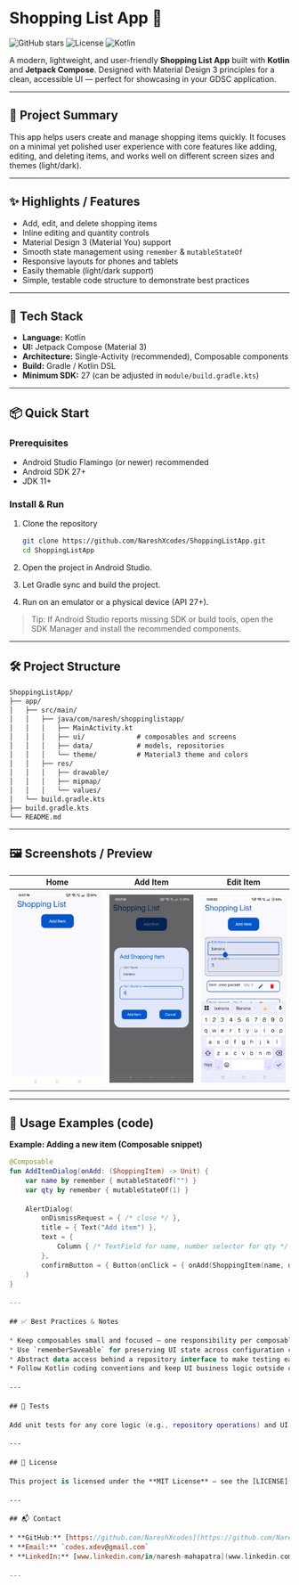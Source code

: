 # Shopping List App 🛒

![GitHub stars](https://img.shields.io/badge/status-ready-brightgreen) ![License](https://img.shields.io/badge/license-MIT-blue) ![Kotlin](https://img.shields.io/badge/Kotlin-1.9-orange)

A modern, lightweight, and user-friendly **Shopping List App** built with **Kotlin** and **Jetpack Compose**. Designed with Material Design 3 principles for a clean, accessible UI — perfect for showcasing in your GDSC application.

---

## 🎯 Project Summary

This app helps users create and manage shopping items quickly. It focuses on a minimal yet polished user experience with core features like adding, editing, and deleting items, and works well on different screen sizes and themes (light/dark).

---

## ✨ Highlights / Features

* Add, edit, and delete shopping items
* Inline editing and quantity controls
* Material Design 3 (Material You) support
* Smooth state management using `remember` & `mutableStateOf`
* Responsive layouts for phones and tablets
* Easily themable (light/dark support)
* Simple, testable code structure to demonstrate best practices

---

## 🧭 Tech Stack

* **Language:** Kotlin
* **UI:** Jetpack Compose (Material 3)
* **Architecture:** Single-Activity (recommended), Composable components
* **Build:** Gradle / Kotlin DSL
* **Minimum SDK:** 27 (can be adjusted in `module/build.gradle.kts`)

---

## 📦 Quick Start

### Prerequisites

* Android Studio Flamingo (or newer) recommended
* Android SDK 27+
* JDK 11+

### Install & Run

1. Clone the repository

   ```bash
   git clone https://github.com/NareshXcodes/ShoppingListApp.git
   cd ShoppingListApp
   ```
2. Open the project in Android Studio.
3. Let Gradle sync and build the project.
4. Run on an emulator or a physical device (API 27+).

> Tip: If Android Studio reports missing SDK or build tools, open the SDK Manager and install the recommended components.

---

## 🛠 Project Structure

```
ShoppingListApp/
├── app/
│   ├── src/main/
│   │   ├── java/com/naresh/shoppinglistapp/
│   │   │   ├── MainActivity.kt
│   │   │   ├── ui/             # composables and screens
│   │   │   ├── data/           # models, repositories
│   │   │   └── theme/          # Material3 theme and colors
│   │   ├── res/
│   │   │   ├── drawable/
│   │   │   ├── mipmap/
│   │   │   └── values/
│   └── build.gradle.kts
├── build.gradle.kts
└── README.md
```

---

## 🖼️ Screenshots / Preview

| Home                           | Add Item                          | Edit Item                           |
| ------------------------------ | --------------------------------- | ----------------------------------- |
| ![Home](/home.jpg) | ![Add](/add-item.jpg) | ![Edit](/edit.jpg) |

---

## 🧩 Usage Examples (code)

**Example: Adding a new item (Composable snippet)**

```kotlin
@Composable
fun AddItemDialog(onAdd: (ShoppingItem) -> Unit) {
    var name by remember { mutableStateOf("") }
    var qty by remember { mutableStateOf(1) }

    AlertDialog(
        onDismissRequest = { /* close */ },
        title = { Text("Add item") },
        text = {
            Column { /* TextField for name, number selector for qty */ }
        },
        confirmButton = { Button(onClick = { onAdd(ShoppingItem(name, qty)) }) }
    )
}

---

## ✅ Best Practices & Notes

* Keep composables small and focused — one responsibility per composable.
* Use `rememberSaveable` for preserving UI state across configuration changes if needed.
* Abstract data access behind a repository interface to make testing easier.
* Follow Kotlin coding conventions and keep UI business logic outside composables.

---

## 🧪 Tests

Add unit tests for any core logic (e.g., repository operations) and UI tests for critical flows using Compose testing APIs.

---

## 📄 License

This project is licensed under the **MIT License** — see the [LICENSE](LICENSE) file for details.

---

## 📬 Contact

* **GitHub:** [https://github.com/NareshXcodes](https://github.com/NareshXcodes)
* **Email:** `codes.xdev@gmail.com`
* **LinkedIn:** [www.linkedin.com/in/naresh-mahapatra](www.linkedin.com/in/naresh-mahapatra)

---








   
